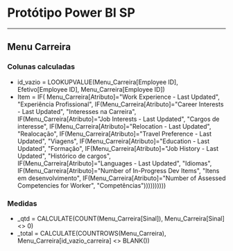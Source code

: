 # Protótipo Power BI SP
---
## Menu Carreira
### Colunas calculadas
- id_vazio = LOOKUPVALUE(Menu_Carreira[Employee ID], Efetivo[Employee ID], Menu_Carreira[Employee ID])
- Item = IF(
    Menu_Carreira[Atributo]="Work Experience - Last Updated", "Experiência Profissional",
    IF(Menu_Carreira[Atributo]="Career Interests - Last Updated", "Interesses na Carreira", 
    IF(Menu_Carreira[Atributo]="Job Interests - Last Updated", "Cargos de interesse",
    IF(Menu_Carreira[Atributo]="Relocation - Last Updated", "Realocação",
    IF(Menu_Carreira[Atributo]="Travel Preference - Last Updated", "Viagens",
    IF(Menu_Carreira[Atributo]="Education - Last Updated", "Formação",
    IF(Menu_Carreira[Atributo]="Job History - Last Updated", "Histórico de cargos",
    IF(Menu_Carreira[Atributo]="Languages - Last Updated", "Idiomas",
    IF(Menu_Carreira[Atributo]="Number of In-Progress Dev Items", "Itens em desenvolvimento",
    IF(Menu_Carreira[Atributo]="Number of Assessed Competencies for Worker", "Competências"))))))))))
### Medidas
- _qtd = CALCULATE(COUNT(Menu_Carreira[Sinal]), Menu_Carreira[Sinal] <> 0)
- _total = CALCULATE(COUNTROWS(Menu_Carreira), Menu_Carreira[id_vazio_carreira] <> BLANK())